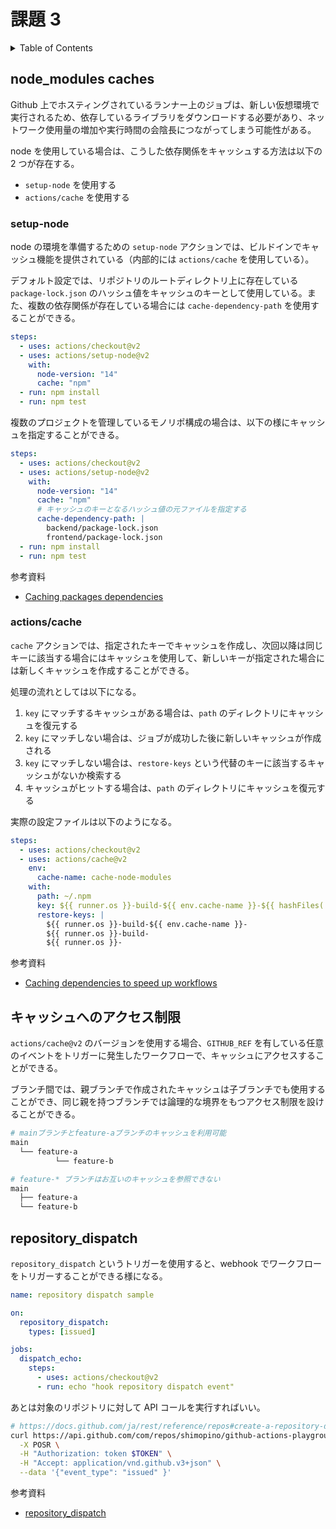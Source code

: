 # 課題 3

<!-- START doctoc generated TOC please keep comment here to allow auto update -->
<!-- DON'T EDIT THIS SECTION, INSTEAD RE-RUN doctoc TO UPDATE -->
<details>
<summary>Table of Contents</summary>

- [node_modules caches](#node_modules-caches)
  - [setup-node](#setup-node)
  - [actions/cache](#actionscache)
- [キャッシュへのアクセス制限](#%E3%82%AD%E3%83%A3%E3%83%83%E3%82%B7%E3%83%A5%E3%81%B8%E3%81%AE%E3%82%A2%E3%82%AF%E3%82%BB%E3%82%B9%E5%88%B6%E9%99%90)

</details>
<!-- END doctoc generated TOC please keep comment here to allow auto update -->

## node_modules caches

Github 上でホスティングされているランナー上のジョブは、新しい仮想環境で実行されるため、依存しているライブラリをダウンロードする必要があり、ネットワーク使用量の増加や実行時間の会陰長につながってしまう可能性がある。

node を使用している場合は、こうした依存関係をキャッシュする方法は以下の 2 つが存在する。

- `setup-node` を使用する
- `actions/cache` を使用する

### setup-node

node の環境を準備するための `setup-node` アクションでは、ビルドインでキャッシュ機能を提供されている（内部的には `actions/cache` を使用している）。

デフォルト設定では、リポジトリのルートディレクトリ上に存在している `package-lock.json` のハッシュ値をキャッシュのキーとして使用している。また、複数の依存関係が存在している場合には `cache-dependency-path` を使用することができる。

```yml
steps:
  - uses: actions/checkout@v2
  - uses: actions/setup-node@v2
    with:
      node-version: "14"
      cache: "npm"
  - run: npm install
  - run: npm test
```

複数のプロジェクトを管理しているモノリポ構成の場合は、以下の様にキャッシュを指定することができる。

```yml
steps:
  - uses: actions/checkout@v2
  - uses: actions/setup-node@v2
    with:
      node-version: "14"
      cache: "npm"
      # キャッシュのキーとなるハッシュ値の元ファイルを指定する
      cache-dependency-path: |
        backend/package-lock.json
        frontend/package-lock.json
  - run: npm install
  - run: npm test
```

参考資料

- [Caching packages dependencies](https://github.com/actions/setup-node#caching-packages-dependencies)

### actions/cache

`cache` アクションでは、指定されたキーでキャッシュを作成し、次回以降は同じキーに該当する場合にはキャッシュを使用して、新しいキーが指定された場合には新しくキャッシュを作成することができる。

処理の流れとしては以下になる。

1. `key` にマッチするキャッシュがある場合は、`path` のディレクトリにキャッシュを復元する
2. `key` にマッチしない場合は、ジョブが成功した後に新しいキャッシュが作成される
3. `key` にマッチしない場合は、`restore-keys` という代替のキーに該当するキャッシュがないか検索する
4. キャッシュがヒットする場合は、`path` のディレクトリにキャッシュを復元する

実際の設定ファイルは以下のようになる。

```yml
steps:
  - uses: actions/checkout@v2
  - uses: actions/cache@v2
    env:
      cache-name: cache-node-modules
    with:
      path: ~/.npm
      key: ${{ runner.os }}-build-${{ env.cache-name }}-${{ hashFiles('**/package-lock.json') }}
      restore-keys: |
        ${{ runner.os }}-build-${{ env.cache-name }}-
        ${{ runner.os }}-build-
        ${{ runner.os }}-
```

参考資料

- [Caching dependencies to speed up workflows](https://docs.github.com/ja/actions/advanced-guides/caching-dependencies-to-speed-up-workflows)

## キャッシュへのアクセス制限

`actions/cache@v2` のバージョンを使用する場合、`GITHUB_REF` を有している任意のイベントをトリガーに発生したワークフローで、キャッシュにアクセスすることができる。

ブランチ間では、親ブランチで作成されたキャッシュは子ブランチでも使用することができ、同じ親を持つブランチでは論理的な境界をもつアクセス制限を設けることができる。

```bash
# mainブランチとfeature-aブランチのキャッシュを利用可能
main
  └── feature-a
          └── feature-b

# feature-* ブランチはお互いのキャッシュを参照できない
main
  ├── feature-a
  └── feature-b
```

## repository_dispatch

`repository_dispatch` というトリガーを使用すると、webhook でワークフローをトリガーすることができる様になる。

```yml
name: repository dispatch sample

on:
  repository_dispatch:
    types: [issued]

jobs:
  dispatch_echo:
    steps:
      - uses: actions/checkout@v2
      - run: echo "hook repository dispatch event"
```

あとは対象のリポジトリに対して API コールを実行すればいい。

```bash
# https://docs.github.com/ja/rest/reference/repos#create-a-repository-dispatch-event
curl https://api.github.com/com/repos/shimopino/github-actions-playground/dispatches \
  -X POSR \
  -H "Authorization: token $TOKEN" \
  -H "Accept: application/vnd.github.v3+json" \
  --data '{"event_type": "issued" }'
```

参考資料

- [repository_dispatch](https://docs.github.com/ja/actions/learn-github-actions/events-that-trigger-workflows#repository_dispatch)


